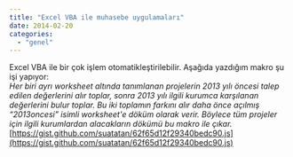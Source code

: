 ```yaml
---
title: "Excel VBA ile muhasebe uygulamaları"
date: 2014-02-20
categories: 
  - "genel"
---
```


Excel VBA ile bir çok işlem otomatikleştirilebilir. Aşağıda yazdığım makro şu işi yapıyor:  
_Her biri ayrı worksheet altında tanımlanan projelerin 2013 yılı öncesi talep edilen değerlerini alır toplar, sonra 2013 yılı ilgili kurumca karşılanan değerlerini bulur toplar. Bu iki toplamın farkını alır daha önce açılmış “2013oncesi” isimli worksheet'e döküm olarak verir. Böylece tüm projeler için ilgili kurumlardan alacakların dökümü bu makro ile çıkar._  [https://gist.github.com/suatatan/62f65d12f29340bedc90.js](https://gist.github.com/suatatan/62f65d12f29340bedc90.js)
